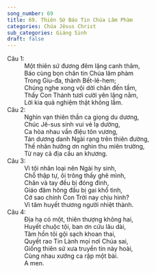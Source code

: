 ```yaml
---
song_number: 69
title: 69. Thiên Sứ Báo Tin Chúa Lâm Phàm
categories: Chúa Jêsus Christ
sub_categories: Giáng Sinh
draft: false
---
```

<dl><dt>Câu 1:</dt><dd data-verse="1"> Một thiên sứ đương đêm lặng canh thâm, <br/>Báo cùng bọn chăn tin Chúa lâm phàm <br/>Trong Giu-đa, thành Bết-lê-hem; <br/>Chúng nghe xong vội dời chân đến tầm, <br/>Thấy Con Thánh tươi cười yên lặng nằm, <br/>Lời kia quả nghiệm thật không lầm. </dd><dt>Câu 2:</dt><dd data-verse="3">Nghìn vạn thiên thần ca giọng du dương, <br/>Chúc Jê-sus sinh vui vẻ lạ dường, <br/>Ca hòa nhau vần điệu tôn vương, <br/>Tán dương danh Ngài rạng trên thiên đường, <br/>Thế nhân hưởng ơn nghìn thu miên trường, <br/>Từ nay cả địa cầu an khương. </dd><dt>Câu 3:</dt><dd data-verse="3">Vì tội nhân loại nên Ngài hy sinh, <br/>Chỗ thập tự, ôi trông thấy ghê mình, <br/>Chân và tay đều bị đóng đinh, <br/>Giáo đâm hông đầu bị gai khổ tình, <br/>Cớ sao chính Con Trời nay chịu hình? <br/>Vì tâm huyết thương người nhiệt thành. </dd><dt>Câu 4:</dt><dd data-verse="4"> Địa hạ có một, thiên thượng không hai, <br/>Huyết chuộc tội, ban ơn cứu lâu dài, <br/>Tâm hồn tôi gội sạch khoan thai, <br/>Quyết rao Tin Lành mọi nơi Chúa sai, <br/>Giống thiên sứ xưa truyền tin này hoài, <br/>Cùng nhau xướng ca rập một bài. <br/>A men. </dd></dl>